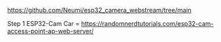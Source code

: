 https://github.com/Neumi/esp32_camera_webstream/tree/main

Step 1
ESP32-Cam Car = https://randomnerdtutorials.com/esp32-cam-access-point-ap-web-server/